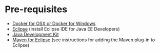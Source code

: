 # Pre-requisites

- [Docker for OSX or Docker for Windows](https://www.docker.com/products/docker)
- [Eclipse](http://www.eclipse.org/downloads/) (install Eclipse IDE for Java EE Developers)
- [Java Development Kit](http://www.oracle.com/technetwork/java/javase/downloads/jdk8-downloads-2133151.html)
- [Maven for Eclipse](http://www.eclipse.org/m2e/) (see instructions for adding the Maven plug-in to Eclipse)
